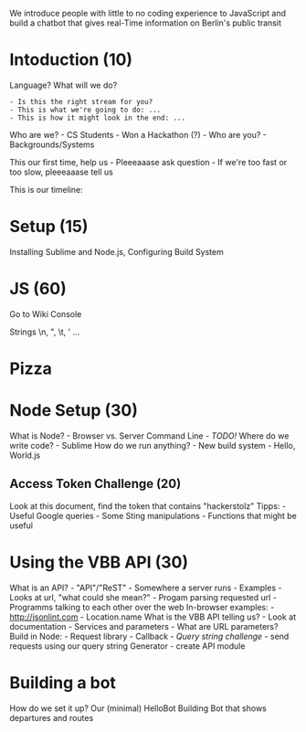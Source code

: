 We introduce people with little to no coding experience to JavaScript and build a chatbot that gives real-Time information on Berlin's public transit 

# Intoduction (10)
Language?
What will we do?

    - Is this the right stream for you?
    - This is what we're going to do: ...
    - This is how it might look in the end: ...

Who are we?
    - CS Students 
    - Won a Hackathon (?)
    - Who are you?
    - Backgrounds/Systems

This our first time, help us
    - Pleeeaaase ask question
    - If we're too fast or too slow, pleeeaaase tell us

This is our timeline:

# Setup (15)
Installing Sublime and Node.js, Configuring Build System

# JS (60)
Go to Wiki
Console

Strings
    \n, ", \t, '
...

# Pizza

# Node Setup (30)
What is Node?
    - Browser vs. Server
Command Line
    - _TODO!_
Where do we write code?
    - Sublime
How do we run anything?
    - New build system
    - Hello, World.js

## Access Token Challenge (20)
Look at this document, find the token that contains "hackerstolz"
Tipps:
    - Useful Google queries
    - Some Sting manipulations
    - Functions that might be useful 

# Using the VBB API (30)
What is an API?
    - "API"/"ReST"
    - Somewhere a server runs
    - Examples
    - Looks at url, "what could she mean?"
    - Progam parsing requested url
    - Programms talking to each other over the web
In-browser examples:
    - http://jsonlint.com
    - Location.name
What is the VBB API telling us?
    - Look at documentation
    - Services and parameters
    - What are URL parameters?
Build in Node:
    - Request library
    - Callback
    - _Query string challenge_
    - send requests using our query string Generator
    - create API module

# Building a bot 
How do we set it up?
Our (minimal) HelloBot
Building Bot that shows departures and routes

